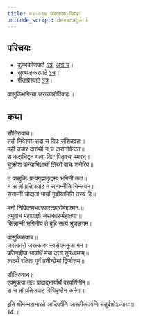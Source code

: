 ```yaml
---  
title: ०४-०१४ जरत्कारु-विवाहः
unicode_script: devanagari
---  
```


## परिचयः
- कुम्भकोणपाठे [ऽत्र](https://archive.org/details/mahAbhArata-kumbhakoNam/page/n369), [अत्र च](https://sanskritdocuments.org/mirrors/mahabharata/mbhK/mahabharata-k-01-sa.html)।
- सुक्थङ्करपाठे [ऽत्र](http://bombay.indology.info/mahabharata/text/UD/MBh01.txt)।
- गीताप्रेस्पाठे [ऽत्र](https://archive.org/stream/mahabharata01ramauoft#page/564/mode/2up)।

वासुकिभगिन्या जरत्कारोर्विवाहः॥

## कथा

सौतिरुवाच॥  
ततो निवेशाय तदा स विप्रः संशितव्रतः॥  
महीं चचार दारार्थी न च दारानविन्दत॥  
स कदाचिद्वनं गत्वा विप्रः पितृवचः स्मरन्॥  
चुक्रोश कन्याभिक्षार्थी तिस्रो वाचः शनैरिव॥  

तं वासुकिः प्रत्यगृह्णादुद्यम्य भगिनीं तदा॥  
न स तां प्रतिजग्राह न सनाम्नीति चिन्तयन्॥  
सनाम्नीं चोद्यतां भार्यां गृह्णीयामिति तस्य हि॥  

मनो निविष्टमभवज्जरत्कारोर्महात्मनः॥  
तमुवाच महाप्राज्ञो जरत्कारुर्महातपाः॥  
किन्नाम्नी भगिनीयं ते ब्रूहि सत्यं भुजङ्गम॥  

वासुकिरुवाच॥  
जरत्कारो जरत्कारुः स्वसेयमनुजा मम॥  
प्रतिगृह्णीष्व भार्यार्थे मया दत्तां सुमध्यमाम्॥  
त्वदर्थं रक्षिता पूर्वं प्रतीच्छेमां द्विजोत्तम॥  

सौतिरुवाच॥  
एवमुक्त्वा ततः प्रादाद्भार्यार्थे वरवर्णिनीम्॥  
स च तां प्रतिजग्राह विधिदृष्टेन कर्मणा॥ 


इति श्रीमन्महाभारते आदिपर्वणि आस्तीकपर्वणि चतुर्दशोऽध्यायः॥  
14 ॥  
